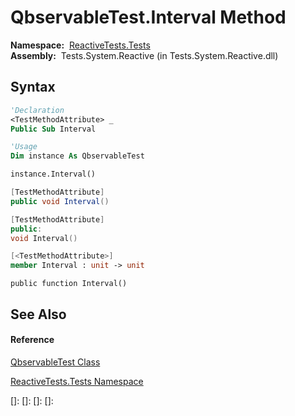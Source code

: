 # QbservableTest.Interval Method

**Namespace:**  [ReactiveTests.Tests](ReactiveTests.Tests\ReactiveTests.Tests.md)  
**Assembly:**  Tests.System.Reactive (in Tests.System.Reactive.dll)

## Syntax

```vb
'Declaration
<TestMethodAttribute> _
Public Sub Interval
```

```vb
'Usage
Dim instance As QbservableTest

instance.Interval()
```

```csharp
[TestMethodAttribute]
public void Interval()
```

```c++
[TestMethodAttribute]
public:
void Interval()
```

```fsharp
[<TestMethodAttribute>]
member Interval : unit -> unit 
```

```jscript
public function Interval()
```

## See Also

#### Reference

[QbservableTest Class](QbservableTest\QbservableTest.md)

[ReactiveTests.Tests Namespace](ReactiveTests.Tests\ReactiveTests.Tests.md)

[]: 
[]: 
[]: 
[]: 